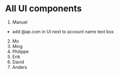# All UI components

1. Manuel
  - add @ap.com in UI next to account name text box
2. Mo
3. Ming
4. Philippe
5. Erik
6. David
7. Anders
